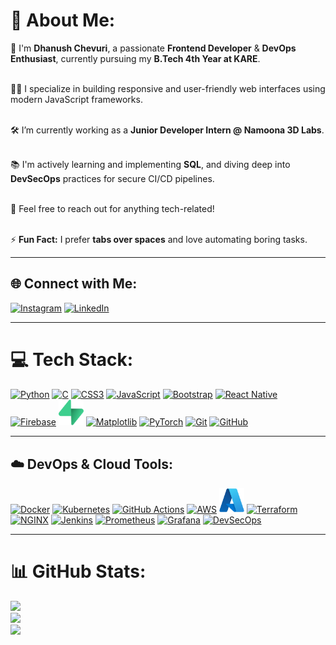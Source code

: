 # 💫 About Me:
🚀 I'm **Dhanush Chevuri**, a passionate **Frontend Developer** & **DevOps Enthusiast**, currently pursuing my **B.Tech 4th Year at KARE**.<br><br>

👨‍💻 I specialize in building responsive and user-friendly web interfaces using modern JavaScript frameworks.<br><br>

🛠️ I’m currently working as a **Junior Developer Intern @ Namoona 3D Labs**.<br><br>

📚 I'm actively learning and implementing **SQL**, and diving deep into **DevSecOps** practices for secure CI/CD pipelines.<br><br>

💬 Feel free to reach out for anything tech-related!<br><br>

⚡ **Fun Fact:** I prefer **tabs over spaces** and love automating boring tasks.

---

## 🌐 Connect with Me:
[![Instagram](https://img.icons8.com/color/48/000000/instagram-new--v1.png)](https://instagram.com/damn_itx.dhanush_) 
[![LinkedIn](https://img.icons8.com/color/48/000000/linkedin.png)](https://in.linkedin.com/in/dhanush-chevuri-48669a2a3)

---

# 💻 Tech Stack:

<p align="left">
  <a href="https://www.python.org" target="_blank"><img src="https://img.icons8.com/color/48/000000/python--v1.png" alt="Python"/></a>
  <a href="https://devdocs.io/c/" target="_blank"><img src="https://img.icons8.com/color/48/000000/c-programming.png" alt="C"/></a>
  <a href="https://developer.mozilla.org/en-US/docs/Web/CSS" target="_blank"><img src="https://img.icons8.com/color/48/000000/css3.png" alt="CSS3"/></a>
  <a href="https://developer.mozilla.org/en-US/docs/Web/JavaScript" target="_blank"><img src="https://img.icons8.com/color/48/000000/javascript--v1.png" alt="JavaScript"/></a>
  <a href="https://getbootstrap.com/" target="_blank"><img src="https://img.icons8.com/color/48/000000/bootstrap.png" alt="Bootstrap"/></a>
  <a href="https://reactnative.dev/" target="_blank"><img src="https://img.icons8.com/ultraviolet/48/000000/react--v1.png" alt="React Native"/></a>
  <a href="https://firebase.google.com/" target="_blank"><img src="https://img.icons8.com/color/48/000000/firebase.png" alt="Firebase"/></a>
  <a href="https://supabase.com/" target="_blank"><img src="https://raw.githubusercontent.com/supabase/supabase/master/packages/common/assets/images/supabase-logo-icon.svg" alt="Supabase" width="40"/></a>
  <a href="https://matplotlib.org/" target="_blank"><img src="https://matplotlib.org/_static/logo2_compressed.svg" alt="Matplotlib" width="40"/></a>
  <a href="https://pytorch.org/" target="_blank"><img src="https://upload.wikimedia.org/wikipedia/commons/9/96/Pytorch_logo.png" alt="PyTorch" width="40"/></a>
  <a href="https://git-scm.com/" target="_blank"><img src="https://img.icons8.com/color/48/000000/git.png" alt="Git"/></a>
  <a href="https://github.com/" target="_blank"><img src="https://img.icons8.com/ios-glyphs/48/000000/github.png" alt="GitHub"/></a>
</p>

---

## ☁️ DevOps & Cloud Tools:

<p align="left">
  <a href="https://www.docker.com/" target="_blank"><img src="https://img.icons8.com/color/48/000000/docker.png" alt="Docker"/></a>
  <a href="https://kubernetes.io/" target="_blank"><img src="https://img.icons8.com/color/48/000000/kubernetes.png" alt="Kubernetes"/></a>
  <a href="https://github.com/features/actions" target="_blank"><img src="https://img.icons8.com/color/48/000000/github.png" alt="GitHub Actions"/></a>
  <a href="https://aws.amazon.com/" target="_blank"><img src="https://img.icons8.com/color/48/000000/amazon-web-services.png" alt="AWS"/></a>
  <a href="https://azure.microsoft.com/" target="_blank"><img src="https://raw.githubusercontent.com/devicons/devicon/master/icons/azure/azure-original.svg" alt="Azure" width="40"/></a>
  <a href="https://www.terraform.io/" target="_blank"><img src="https://www.datocms-assets.com/2885/1620155116-brandhcterraformverticalcolor.svg" alt="Terraform" width="40"/></a>
  <a href="https://www.nginx.com/" target="_blank"><img src="https://img.icons8.com/color/48/000000/nginx.png" alt="NGINX"/></a>
  <a href="https://www.jenkins.io/" target="_blank"><img src="https://www.jenkins.io/images/logos/jenkins/jenkins.svg" alt="Jenkins" width="40"/></a>
  <a href="https://prometheus.io/" target="_blank"><img src="https://upload.wikimedia.org/wikipedia/commons/3/38/Prometheus_software_logo.svg" alt="Prometheus" width="40"/></a>
  <a href="https://grafana.com/" target="_blank"><img src="https://img.icons8.com/color/48/000000/grafana.png" alt="Grafana"/></a>
  <a href="https://owasp.org/www-project-devsecops-maturity-model/" target="_blank"><img src="https://img.icons8.com/fluency/48/security-shield-green.png" alt="DevSecOps" width="42"/></a>
</p>

---

# 📊 GitHub Stats:

![](https://github-readme-stats.vercel.app/api?username=dhanush-chevuri&theme=dark&hide_border=false&include_all_commits=false&count_private=false)<br/>
![](https://github-readme-streak-stats.herokuapp.com/?user=dhanush-chevuri&theme=dark&hide_border=false)<br/>
![](https://github-readme-stats.vercel.app/api/top-langs/?username=dhanush-chevuri&theme=dark&hide_border=false&include_all_commits=false&count_private=false&layout=compact)

<!-- Proudly created with GPRM ( https://gprm.itsvg.in ) -->

